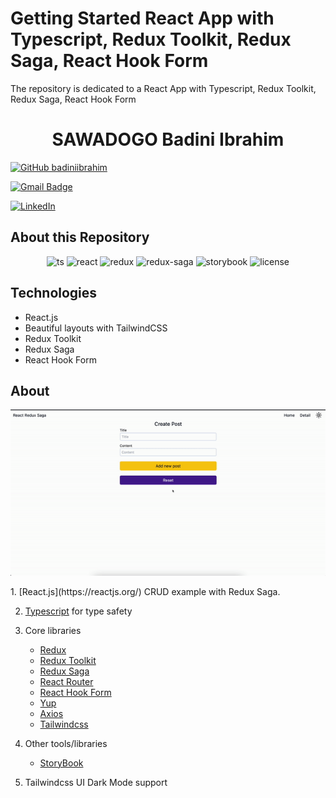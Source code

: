 # Getting Started React App with Typescript, Redux Toolkit, Redux Saga, React Hook Form

The repository is dedicated to a React App with Typescript, Redux Toolkit, Redux Saga, React Hook Form

<h1 align="center">
  SAWADOGO Badini Ibrahim
</h1>

[![GitHub badiniibrahim](https://img.shields.io/github/followers/badiniibrahim?label=follow&style=social)](https://github.com/badiniibrahim)

[![Gmail Badge](https://img.shields.io/badge/-sawadogo.badiniibrahim@gmail.com-c14438?style=flat-square&logo=Gmail&logoColor=white&link=sawadogo.badiniibrahim@gmail.com)](mailto:sawadogo.badiniibrahim@gmail.com)

[![LinkedIn](https://img.shields.io/badge/linkedin-%230077B5.svg?style=for-the-badge&logo=linkedin&logoColor=white)](https://www.linkedin.com/in/badini-ibrahim-s-306b119b/)

## About this Repository
<div align="center">

![ts](https://img.shields.io/badge/TypeScript%20-%23F7DF1E.svg?logo=typescript&logoColor=white&color=3178C6)
![react](https://img.shields.io/badge/React-20232A?logo=react&logoColor=61DAFB)
![redux](https://img.shields.io/badge/Redux%20Toolkit-593D88?logo=redux&logoColor=white)
![redux-saga](https://img.shields.io/badge/Redux%20Saga-86D46B?logo=redux%20saga&logoColor=white&color=74C417)
![storybook](https://img.shields.io/badge/Storybook-FF4785?logo=storybook&logoColor=white)
![license](https://img.shields.io/github/license/rbiedrawa/kafka-monitoring)
</div>

## Technologies
- React.js
- Beautiful layouts with TailwindCSS
- Redux Toolkit
- Redux Saga
- React Hook Form


## About

<div align="center">

![demo.gif](./gif/demo.gif)

</div>    
1. [React.js](https://reactjs.org/) CRUD example with Redux Saga.

2. [Typescript](https://www.typescriptlang.org/) for type safety
   
4. Core libraries
    * [Redux](https://redux.js.org/)
    * [Redux Toolkit](https://redux-toolkit.js.org/)
    * [Redux Saga](https://redux-saga.js.org/)
    * [React Router](https://reactrouter.com/)
    * [React Hook Form](https://react-hook-form.com/)
    * [Yup](https://github.com/jquense/yup)
    * [Axios](https://github.com/axios/axios)
    * [Tailwindcss](https://tailwindcss.com/)
  
5. Other tools/libraries
    * [StoryBook](https://storybook.js.org/)
  
6. Tailwindcss UI Dark Mode support
